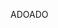 <span data-ttu-id="b1d4b-101">ADO</span><span class="sxs-lookup"><span data-stu-id="b1d4b-101">ADO</span></span>